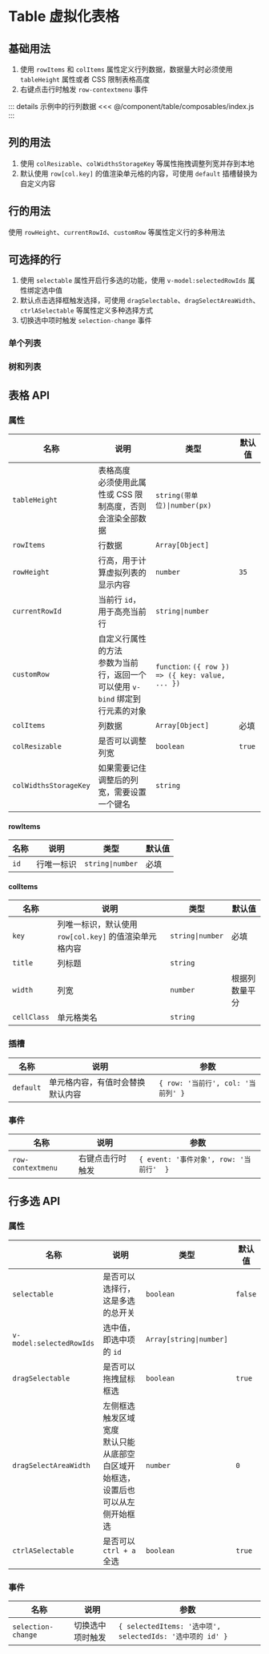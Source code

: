 # Table 虚拟化表格

## 基础用法

1. 使用 `rowItems` 和 `colItems` 属性定义行列数据，数据量大时必须使用 `tableHeight` 属性或者 CSS 限制表格高度
2. 右键点击行时触发 `row-contextmenu` 事件

::: details 示例中的行列数据
<<< @/component/table/composables/index.js
:::

<preview path="./demos/basic.vue"></preview>

## 列的用法

1. 使用 `colResizable`、`colWidthsStorageKey` 等属性拖拽调整列宽并存到本地
2. 默认使用 `row[col.key]` 的值渲染单元格的内容，可使用 `default` 插槽替换为自定义内容

<preview path="./demos/cols.vue"></preview>

## 行的用法

使用 `rowHeight`、`currentRowId`、`customRow` 等属性定义行的多种用法

<preview path="./demos/rows.vue"></preview>

## 可选择的行

1. 使用 `selectable` 属性开启行多选的功能，使用 `v-model:selectedRowIds` 属性绑定选中值
2. 默认点击选择框触发选择，可使用 `dragSelectable`、`dragSelectAreaWidth`、`ctrlASelectable` 等属性定义多种选择方式
3. 切换选中项时触发 `selection-change` 事件

<preview path="./demos/selection.vue"></preview>

<!--@include: ./parts/drag-sort-guild.md-->

### 单个列表

<preview path="./demos/drag-sort.vue"></preview>

### 树和列表

<preview path="./demos/drag-sort-multi.vue"></preview>

## 表格 API

### 属性

| 名称                  | 说明                                                                               | 类型                                             | 默认值 |
| --------------------- | ---------------------------------------------------------------------------------- | ------------------------------------------------ | ------ |
| `tableHeight`         | 表格高度 <br> 必须使用此属性或 CSS 限制高度，否则会渲染全部数据                    | `string(带单位)\|number(px)`                     |        |
| `rowItems`            | 行数据                                                                             | `Array[Object]`                                  |        |
| `rowHeight`           | 行高，用于计算虚拟列表的显示内容                                                   | `number`                                         | `35`   |
| `currentRowId`        | 当前行 `id`，用于高亮当前行                                                        | `string\|number`                                 |        |
| `customRow`           | 自定义行属性的方法 <br> 参数为当前行，返回一个可以使用 `v-bind` 绑定到行元素的对象 | `function`: `({ row }) => ({ key: value, ... })` |        |
| `colItems`            | 列数据                                                                             | `Array[Object]`                                  | 必填   |
| `colResizable`        | 是否可以调整列宽                                                                   | `boolean`                                        | `true` |
| `colWidthsStorageKey` | 如果需要记住调整后的列宽，需要设置一个键名                                         | `string`                                         |        |

#### rowItems

| 名称 | 说明       | 类型             | 默认值 |
| ---- | ---------- | ---------------- | ------ |
| `id` | 行唯一标识 | `string\|number` | 必填   |

#### colItems

| 名称        | 说明                                                   | 类型             | 默认值         |
| ----------- | ------------------------------------------------------ | ---------------- | -------------- |
| `key`       | 列唯一标识，默认使用 `row[col.key]` 的值渲染单元格内容 | `string\|number` | 必填           |
| `title`     | 列标题                                                 | `string`         |                |
| `width`     | 列宽                                                   | `number`         | 根据列数量平分 |
| `cellClass` | 单元格类名                                             | `string`         |                |

### 插槽

| 名称      | 说明                             | 参数                               |
| --------- | -------------------------------- | ---------------------------------- |
| `default` | 单元格内容，有值时会替换默认内容 | `{ row: '当前行', col: '当前列' }` |

### 事件

| 名称              | 说明             | 参数                                    |
| ----------------- | ---------------- | --------------------------------------- |
| `row-contextmenu` | 右键点击行时触发 | `{ event: '事件对象', row: '当前行'  }` |

## 行多选 API

### 属性

| 名称                     | 说明                                                                                 | 类型                    | 默认值  |
| ------------------------ | ------------------------------------------------------------------------------------ | ----------------------- | ------- |
| `selectable`             | 是否可以选择行，这是多选的总开关                                                     | `boolean`               | `false` |
| `v-model:selectedRowIds` | 选中值，即选中项的 `id`                                                              | `Array[string\|number]` |         |
| `dragSelectable`         | 是否可以拖拽鼠标框选                                                                 | `boolean`               | `true`  |
| `dragSelectAreaWidth`    | 左侧框选触发区域宽度 <br> 默认只能从底部空白区域开始框选，设置后也可以从左侧开始框选 | `number`                | `0`     |
| `ctrlASelectable`        | 是否可以 `ctrl + a` 全选                                                             | `boolean`               | `true`  |

### 事件

| 名称               | 说明             | 参数                                                      |
| ------------------ | ---------------- | --------------------------------------------------------- |
| `selection-change` | 切换选中项时触发 | `{ selectedItems: '选中项', selectedIds: '选中项的 id' }` |

<!--@include: ./parts/drag-sort-api.md-->
